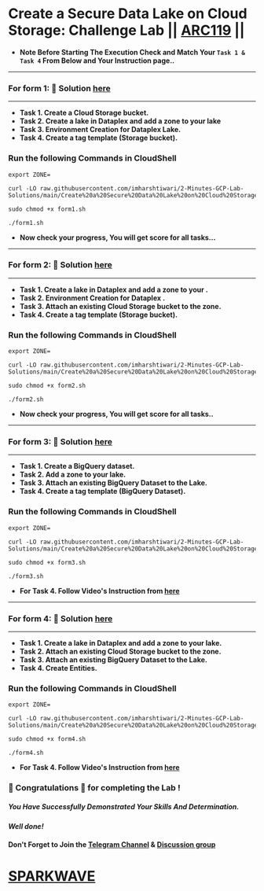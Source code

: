 # Create a Secure Data Lake on Cloud Storage: Challenge Lab || [ARC119](https://www.cloudskillsboost.google/focuses/63857?parent=catalog) ||

* **Note Before Starting The Execution Check and Match Your `Task 1 & Task 4` From Below and Your Instruction page..**
---

### For form 1: 🔑 Solution [here](https://youtu.be/dPYOshN92eE)
---

* **Task 1. Create a Cloud Storage bucket.**
* **Task 2. Create a lake in Dataplex and add a zone to your lake**
* **Task 3. Environment Creation for Dataplex Lake.**
* **Task 4. Create a tag template (Storage bucket).**

### Run the following Commands in CloudShell

```
export ZONE=
```
```
curl -LO raw.githubusercontent.com/imharshtiwari/2-Minutes-GCP-Lab-Solutions/main/Create%20a%20Secure%20Data%20Lake%20on%20Cloud%20Storage%20Challenge%20Lab/form1.sh

sudo chmod +x form1.sh

./form1.sh
```

* **Now check your progress, You will get score for all tasks...**
---

### For form 2: 🔑 Solution [here](https://youtu.be/dPYOshN92eE)
---

* **Task 1. Create a lake in Dataplex and add a zone to your .**
* **Task 2. Environment Creation for Dataplex .**
* **Task 3. Attach an existing Cloud Storage bucket to the zone.**
* **Task 4. Create a tag template (Storage bucket).**

### Run the following Commands in CloudShell

```
export ZONE=
```
```
curl -LO raw.githubusercontent.com/imharshtiwari/2-Minutes-GCP-Lab-Solutions/main/Create%20a%20Secure%20Data%20Lake%20on%20Cloud%20Storage%20Challenge%20Lab/form2.sh

sudo chmod +x form2.sh

./form2.sh
```

* **Now check your progress, You will get score for all tasks..**
---

### For form 3: 🔑 Solution [here](https://www.youtube.com/@sparkwave.01)
---

* **Task 1. Create a BigQuery dataset.**
* **Task 2. Add a zone to your lake.**
* **Task 3. Attach an existing BigQuery Dataset to the Lake.**
* **Task 4. Create a tag template (BigQuery Dataset).**

### Run the following Commands in CloudShell

```
export ZONE=
```
```
curl -LO raw.githubusercontent.com/imharshtiwari/2-Minutes-GCP-Lab-Solutions/main/Create%20a%20Secure%20Data%20Lake%20on%20Cloud%20Storage%20Challenge%20Lab/form3.sh

sudo chmod +x form3.sh

./form3.sh
```

* **For Task 4. Follow Video's Instruction from [here](https://youtu.be/dPYOshN92eE)**
---

### For form 4: 🔑 Solution [here](https://www.youtube.com/@sparkwave.01)
---

* **Task 1. Create a lake in Dataplex and add a zone to your lake.**
* **Task 2. Attach an existing Cloud Storage bucket to the zone.**
* **Task 3. Attach an existing BigQuery Dataset to the Lake.**
* **Task 4. Create Entities.**

### Run the following Commands in CloudShell

```
export ZONE=
```
```
curl -LO raw.githubusercontent.com/imharshtiwari/2-Minutes-GCP-Lab-Solutions/main/Create%20a%20Secure%20Data%20Lake%20on%20Cloud%20Storage%20Challenge%20Lab/form4.sh

sudo chmod +x form4.sh

./form4.sh
```

* **For Task 4. Follow Video's Instruction from [here](https://youtu.be/dPYOshN92eE)**

### 🐼 Congratulations 🎉 for completing the Lab !

##### *You Have Successfully Demonstrated Your Skills And Determination.*

#### *Well done!*

#### Don't Forget to Join the [Telegram Channel](https://t.me/sparkwave01) & [Discussion group](https://t.me/sparkwave.01chats)

# [SPARKWAVE](https://www.youtube.com/@sparkwave.01)

